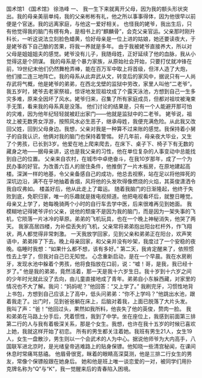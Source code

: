 国术馆1
  《国术馆》    徐浩峰    一、      我一生下来就离开父母，因为我的额头形状突出。我的母亲美丽单纯，我的父亲彬彬有礼，他之所以事事得体，因为他很早以前便是个官迷。我的远离家庭，与他这一爱好相关。  也怪我的姥爷，我出生后，只有他觉得我的脑门有楞有角，是相书上的“麒麟骨”，会克父亲官运。父亲那时刚升科长，一听这说法立刻脸色蜡黄，恰好母亲是一位上进的姑娘，她还要读夜大，于是姥爷吞下自己酿的苦果，将我一养就是多年。  由于我被姥爷直接养大，所以对父母是姐姐姐夫的感觉。姥爷没有儿子，我随母姓，正好延续了他的血脉，我从小觉得这是个阴谋。      我的母系是个暴力家族，从原始社会开始，只要打仗就冲锋在前，19世纪末他们仍然舞枪弄棒，能在百万军中取上将首级，但洋人造了大炮，他们接二连三地阵亡。我的母系从此弃武从文，转变后的家风中，据说只有一人尚存武将气概，他是姥爷的弟弟，在西北戈壁的监狱中劳改，家里人叫他“二老爷”。  我五岁时，姥爷去老家祭祖，惊讶地发现祖坟成了个露天泳池，方想到自己一生多灾多难，原来全因坏了风水。姥爷归来，召集了所有家庭成员，但都对祖坟被淹束手无策，看来我的母系真是没落。  他们讨论的结果是，只有一个人能避开那可怕的灾难，因为他年纪轻轻就被赶出家门——他就是监狱中的二老爷。  姥爷说，祖坟上被无数男女浮游，按照风水必生恶子，继承母姓，我便充满危险。从此我又改回父姓，回到父母身边。我想，父亲对我是一种算不过来账的感觉。我保持着小舅子的自我认识，他俩对我的脑门也保持着警惕。       好几年前，母亲夜大毕业，又生了个男孩，已长到3岁。他爱在地上爬来爬去，在床下、桌子下、椅子下有无数的藏身之地——据母亲讲，这也是我父亲的习性，他在单位复杂的人事变动中总能找到自己的位置。   父亲来自农村，在城市中卓绝奋斗，在我10岁那年，成了一个为民办事的好官。为改善六百人的居住条件，他推倒了一片木板房，在原地建起高楼。深渊一样的地基，令父亲备感自己的成功，他总去视察，站在足以将他摔死的深坑边沿，满不在乎地抽着香烟，风将他的头发吹得像燃烧的火焰，其英俊潇洒令我自叹弗如。   楼盖好后，他从此走上了霉运。      随着我脑门的日渐隆起，他终于失败到底，免职归家，唯一的乐趣就是拨电视频道。他把电视看坏后，就整日睡觉。母亲又上学了，她每晚骑两个小时的自行车去学中医，后来很难再见到她面。   我模糊地记得姥爷评价父亲，说他的颓废不是因为我的脑门，而是因为一架失事的飞机，它陨落一片冰冷的草原。弟弟的飞机玩具，也在一个晚上神秘消失，他哭了两天。   我家高居四楼，为补偿丢失的飞机，父亲常将弟弟抱出阳台栏杆外，作飞翔状，两人都觉得非常刺激。   一天我放学回家，见到父亲和弟弟正在阳台，欢声笑语中，弟弟摔了下去。晚上母亲回家，和父亲并没有吵架，我度过了一个安稳的夜晚。临睡时我想：“如果什么都不想，该有多好。”   第二天，我肯定醒来了，依照惯性去上学了，但我对自己已无知觉。   心念重新启动，是在一个早晨。我在水房刷牙，发现水池中躲着个男孩，他将食指放在口前，说：“嘘！哥，是我，我已经十岁了。”   他是我的弟弟，竟然活着，那一天是我十六岁生日。我十岁到十六岁之间的少年时光就此没了去向，由儿童直接地成了青年。弟弟自小东躲西藏，对家里的情况也不大了解。我问：“妈妈呢？”他回答：“又上学了。”   我刷完牙，习惯性地背上书包，方想到自己应该上了高中，低头问弟弟：“你不上学吗？”他跳出水池，跟着我走了。出门时，见到爸爸躺在床上，后脑对着我，上面已脱落了大片头发。   我叫了声：“爸！”他回过头，果然如我所料，他丧失了他的英俊，赘肉一脸。   我和弟弟在马路上分手后，凭着惯性，我到了中学。坐在座位上，我感到前面第三排第二行的人与我有着极深关系，那是个女生。我想，也许在我十五岁的时候已喜欢上她，我就这样开始了初恋。       所有的男生都关注着她。我班有男生21人，女生19人，女生一盘散沙，男生则以一个会武术的人为中心。据说他师爷为大内高手，八国联军进北京时，是光绪皇帝逃难路上的贴身保镖。他知晓一些清宫秘闻，在课间休息时常痛骂慈禧。   他眉骨很宽，眯着的眼睛高深莫测，他是三排二行女生的男友，常像个保镖般跟在她身后。  她和他是班上唯一谈恋爱的一对，被同学们用扑克牌名称为“Q”与“K”，我一觉醒来后的青春陷入困境。 
